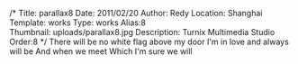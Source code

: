 /*
Title: parallax8
Date: 2011/02/20
Author: Redy
Location: Shanghai
Template: works
Type: works
Alias:8  
Thumbnail: uploads/parallax8.jpg
Description: Turnix Multimedia Studio
Order:8
*/
There will be no white flag above my door
I'm in love and always will be
And when we meet
Which I'm sure we will